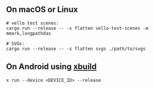 ## On macOS or Linux
```shell
# vello test scenes:
cargo run --release -- -s flatten vello-test-scenes -m mmark,longpathdas

# SVGs:
cargo run --release -- -s flatten svgs ./path/to/svgs
```

## On Android using [xbuild](https://github.com/rust-mobile/xbuild)

```shell
x run --device <DEVICE_ID> --release
```
